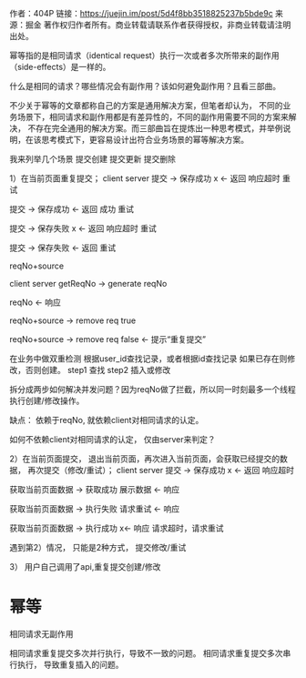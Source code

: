 
作者：404P
链接：https://juejin.im/post/5d4f8bb3518825237b5bde9c
来源：掘金
著作权归作者所有。商业转载请联系作者获得授权，非商业转载请注明出处。

幂等指的是相同请求（identical request）执行一次或者多次所带来的副作用（side-effects）是一样的。

什么是相同的请求？哪些情况会有副作用？该如何避免副作用？且看三部曲。


不少关于幂等的文章都称自己的方案是通用解决方案，但笔者却认为，
不同的业务场景下，相同请求和副作用都是有差异性的，不同的副作用需要不同的方案来解决，
不存在完全通用的解决方案。而三部曲旨在提炼出一种思考模式，并举例说明，在该思考模式下，更容易设计出符合业务场景的幂等解决方案。



我来列举几个场景
提交创建
提交更新
提交删除

1）在当前页面重复提交；
client      server 
提交    ->     保存成功
      x <-     返回
响应超时
重试

提交    ->     保存成功
        <-     返回
成功
重试



提交    ->    保存失败
      x <-     返回
响应超时
重试

提交    ->    保存失败
        <-     返回
重试



reqNo+source 

client      server 
 getReqNo -> generate reqNo
 
 reqNo   <-  响应
 
 reqNo+source    ->  remove req true 
 
reqNo+source       -> remove req false 
                  <-  提示“重复提交”


在业务中做双重检测
根据user_id查找记录，或者根据id查找记录 如果已存在则修改，否则创建。
step1 查找
step2 插入或修改

拆分成两步如何解决并发问题？因为reqNo做了拦截，所以同一时刻最多一个线程执行创建/修改操作。

缺点： 依赖于reqNo, 就依赖client对相同请求的认定。

如何不依赖client对相同请求的认定， 仅由server来判定？


 
2）在当前页面提交， 退出当前页面，再次进入当前页面，会获取已经提交的数据，  再次提交（修改/重试）；
client      server 
提交    ->     保存成功
      x <-     返回
响应超时

获取当前页面数据  -> 获取成功
     展示数据     <- 响应
     
获取当前页面数据  -> 执行失败
     请求重试     <- 响应
     
获取当前页面数据  -> 执行成功
                x<- 响应
 请求超时，请求重试
 
遇到第2）情况， 只能是2种方式， 提交修改/重试

3） 用户自己调用了api,重复提交创建/修改


# 幂等
相同请求无副作用

相同请求重复提交多次并行执行，导致不一致的问题。
相同请求重复提交多次串行执行， 导致重复插入的问题。



     
     

